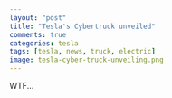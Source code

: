 ```yaml
---
layout: "post"
title: "Tesla's Cybertruck unveiled"
comments: true
categories: tesla
tags: [tesla, news, truck, electric]
image: tesla-cyber-truck-unveiling.png
---
```


WTF...
